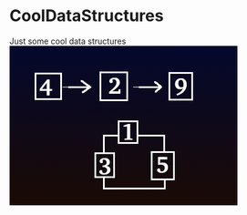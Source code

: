 # CoolDataStructures
Just some cool data structures
![alt text](https://github.com/ImCoolestDeveloper/CoolDataStructures/blob/main/DataStructures.png?raw=true)
